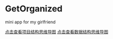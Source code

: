 # GetOrganized

mini app for my girlfriend

[点击查看项目结构思维导图](https://aonaotu.com/open/5ad589c1428ba40014b0df8d)
[点击查看数据结构思维导图](https://aonaotu.com/open/5ad6250f66a1de0014f69159)
